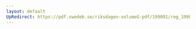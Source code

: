 ```yaml
---
layout: default
UpRedirect: https://pdf.swedeb.se/riksdagen-volumeG-pdf/199091/reg_199091/reg_199091_0055.pdf
---
```

